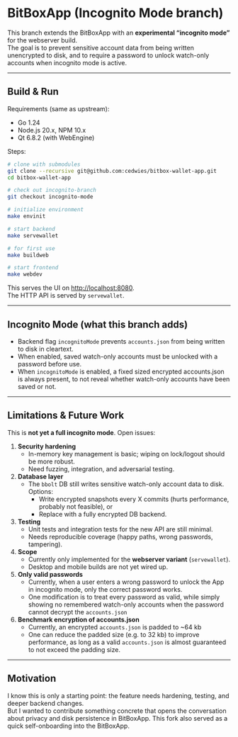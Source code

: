 # BitBoxApp (Incognito Mode branch)

This branch extends the BitBoxApp with an **experimental “incognito mode”** for the webserver build.  
The goal is to prevent sensitive account data from being written unencrypted to disk, and to require a password to unlock watch-only accounts when incognito mode is active.

---

## Build & Run

Requirements (same as upstream):

- Go 1.24  
- Node.js 20.x, NPM 10.x  
- Qt 6.8.2 (with WebEngine)  

Steps:

```bash
# clone with submodules
git clone --recursive git@github.com:cedwies/bitbox-wallet-app.git
cd bitbox-wallet-app

# check out incognito-branch
git checkout incognito-mode

# initialize environment
make envinit

# start backend
make servewallet

# for first use
make buildweb

# start frontend
make webdev
```

This serves the UI on [http://localhost:8080](http://localhost:8080).  
The HTTP API is served by `servewallet`.

---

## Incognito Mode (what this branch adds)

- Backend flag `incognitoMode` prevents `accounts.json` from being written to disk in cleartext.
- When enabled, saved watch-only accounts must be unlocked with a password before use.
- When `incognitoMode` is enabled, a fixed sized encrypted accounts.json is always present, to not reveal whether watch-only accounts have been saved or not.

---

## Limitations & Future Work

This is **not yet a full incognito mode**. Open issues:

1. **Security hardening**
   - In-memory key management is basic; wiping on lock/logout should be more robust.
   - Need fuzzing, integration, and adversarial testing.
2. **Database layer**
   - The `bbolt` DB still writes sensitive watch-only account data to disk.  
     Options:  
     - Write encrypted snapshots every X commits (hurts performance, probably not feasible), or  
     - Replace with a fully encrypted DB backend.
3. **Testing**
   - Unit tests and integration tests for the new API are still minimal.
   - Needs reproducible coverage (happy paths, wrong passwords, tampering).
4. **Scope**
   - Currently only implemented for the **webserver variant** (`servewallet`).  
   - Desktop and mobile builds are not yet wired up.
5. **Only valid passwords**
   - Currently, when a user enters a wrong password to unlock the App in incognito mode, only the correct password works. 
   - One modification is to treat every password as valid, while simply showing no remembered watch-only accounts when the password cannot decrypt the `accounts.json`
6. **Benchmark encryption of accounts.json**
   - Currently, an encrypted `accounts.json` is padded to ~64 kb
   - One can reduce the padded size (e.g. to 32 kb) to improve performance, as long as a valid `accounts.json` is almost guaranteed to not exceed the padding size.

---

## Motivation

I know this is only a starting point: the feature needs hardening, testing, and deeper backend changes.  
But I wanted to contribute something concrete that opens the conversation about privacy and disk persistence in BitBoxApp.
This fork also served as a quick self-onboarding into the BitBoxApp.